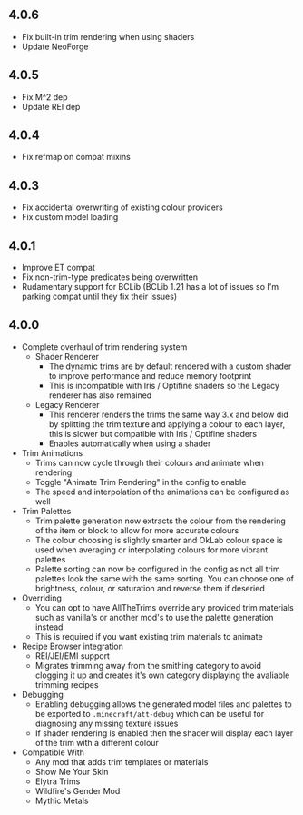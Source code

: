 ## 4.0.6

- Fix built-in trim rendering when using shaders
- Update NeoForge

## 4.0.5

- Fix M^2 dep
- Update REI dep

## 4.0.4

- Fix refmap on compat mixins

## 4.0.3

- Fix accidental overwriting of existing colour providers
- Fix custom model loading

## 4.0.1

- Improve ET compat
- Fix non-trim-type predicates being overwritten
- Rudamentary support for BCLib (BCLib 1.21 has a lot of issues so I'm parking compat until they fix their issues)

## 4.0.0

- Complete overhaul of trim rendering system
  - Shader Renderer
    - The dynamic trims are by default rendered with a custom shader to improve performance and reduce memory footprint
    - This is incompatible with Iris / Optifine shaders so the Legacy renderer has also remained
  - Legacy Renderer
    - This renderer renders the trims the same way 3.x and below did by splitting the trim texture and applying a 
      colour to each layer, this is slower but compatible with Iris / Optifine shaders
    - Enables automatically when using a shader
- Trim Animations
  - Trims can now cycle through their colours and animate when rendering
  - Toggle "Animate Trim Rendering" in the config to enable
  - The speed and interpolation of the animations can be configured as well
- Trim Palettes
  - Trim palette generation now extracts the colour from the rendering of the item or block to allow for more 
    accurate colours
  - The colour choosing is slightly smarter and OkLab colour space is used when averaging or interpolating colours 
    for more vibrant palettes
  - Palette sorting can now be configured in the config as not all trim palettes look the same with the same sorting.
    You can choose one of brightness, colour, or saturation and reverse them if deseried
- Overriding
  - You can opt to have AllTheTrims override any provided trim materials such as vanilla's or another mod's to 
    use the palette generation instead
  - This is required if you want existing trim materials to animate
- Recipe Browser integration
  - REI/JEI/EMI support
  - Migrates trimming away from the smithing category to avoid clogging it up and creates it's own category 
    displaying the avaliable trimming recipes
- Debugging
  - Enabling debugging allows the generated model files and palettes to be exported to `.minecraft/att-debug` which 
    can be useful for diagnosing any missing texture issues
  - If shader rendering is enabled then the shader will display each layer of the trim with a different colour
- Compatible With
  - Any mod that adds trim templates or materials 
  - Show Me Your Skin
  - Elytra Trims
  - Wildfire's Gender Mod
  - Mythic Metals
